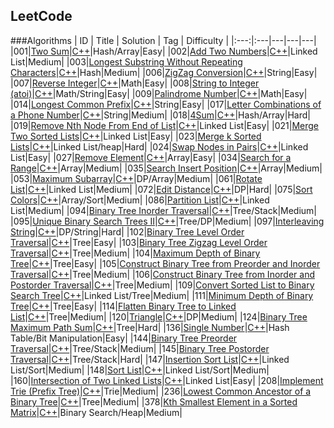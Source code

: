 ## LeetCode

###Algorithms
| ID | Title | Solution  | Tag | Difficulty |
|:---:|:---|---|---|---|
|001|[Two Sum](https://leetcode.com/problems/two-sum/)|[C++](./Solution/001/twoSum.cpp)|Hash/Array|Easy|
|002|[Add Two Numbers](https://leetcode.com/problems/add-two-numbers/)|[C++](./Solution/002/addTwoNumbers.cpp)|Linked List|Medium|
|003|[Longest Substring Without Repeating Characters](https://leetcode.com/problems/longest-substring-without-repeating-characters/)|[C++](./Solution/003/longestSubstringWithoutRepeatingCharacters.cpp)|Hash|Medium|
|006|[ZigZag Conversion](https://leetcode.com/problems/zigzag-conversion/)|[C++](./Solution/006/convert.cpp)|String|Easy|
|007|[Reverse Integer](https://leetcode.com/problems/reverse-integer/)|[C++](./Solution/007/reverse.cpp)|Math|Easy|
|008|[String to Integer (atoi)](https://leetcode.com/problems/string-to-integer-atoi/)|[C++](./Solution/008/myAtoi.cpp)|Math/String|Easy|
|009|[Palindrome Number](https://leetcode.com/problems/palindrome-number/)|[C++](./Solution/009/isPalindrome.cpp)|Math|Easy|
|014|[Longest Common Prefix](https://leetcode.com/problems/longest-common-prefix/)|[C++](./Solution/014/longestCommonPrefix.cpp)|String|Easy|
|017|[Letter Combinations of a Phone Number](https://leetcode.com/problems/letter-combinations-of-a-phone-number/)|[C++](./Solution/017/letterCombinations.cpp)|String|Medium|
|018|[4Sum](https://leetcode.com/problems/4sum/)|[C++](./Solution/018/fourSum.cpp)|Hash/Array|Hard|
|019|[Remove Nth Node From End of List](https://leetcode.com/problems/remove-nth-node-from-end-of-list/)|[C++](./Solution/019/removeNthFromEnd.cpp)|Linked List|Easy|
|021|[Merge Two Sorted Lists](https://leetcode.com/problems/merge-two-sorted-lists/)|[C++](./Solution/021/mergeTwoLists.cpp)|Linked List|Easy|
|023|[Merge k Sorted Lists](https://leetcode.com/problems/merge-k-sorted-lists/)|[C++](./Solution/023/mergeKLists.cpp)|Linked List/heap|Hard|
|024|[Swap Nodes in Pairs](https://leetcode.com/problems/swap-nodes-in-pairs/)|[C++](./Solution/024/swapPairs.cpp)|Linked List|Easy|
|027|[Remove Element](https://leetcode.com/problems/remove-element/)|[C++](./Solution/027/removeElement.cpp)|Array|Easy|
|034|[Search for a Range](https://leetcode.com/problems/search-for-a-range/)|[C++](./Solution/034/searchRange.cpp)|Array|Medium|
|035|[Search Insert Position](https://leetcode.com/problems/search-insert-position/)|[C++](./Solution/035/searchInsert.cpp)|Array|Medium|
|053|[Maximum Subarray](https://leetcode.com/problems/maximum-subarray/)|[C++](./Solution/053/maxSubArray.cpp)|DP/Array|Medium|
|061|[Rotate List](https://leetcode.com/problems/rotate-list/)|[C++](./Solution/061/rotateRight.cpp)|Linked List|Medium|
|072|[Edit Distance](https://leetcode.com/problems/edit-distance/)|[C++](./Solution/072/minDistance.cpp)|DP|Hard|
|075|[Sort Colors](https://leetcode.com/problems/sort-colors/)|[C++](./Solution/075/sortColors.cpp)|Array/Sort|Medium|
|086|[Partition List](https://leetcode.com/problems/partition-list/)|[C++](./Solution/086/partition.cpp)|Linked List|Medium|
|094|[Binary Tree Inorder Traversal](https://leetcode.com/problems/binary-tree-inorder-traversal/)|[C++](./Solution/094/inorderTraversal.cpp)|Tree/Stack|Medium|
|095|[Unique Binary Search Trees II](https://leetcode.com/problems/unique-binary-search-trees-ii/)|[C++](./Solution/095/generateTrees.cpp)|Tree/DP|Medium|
|097|[Interleaving String](https://leetcode.com/problems/interleaving-string/)|[C++](./Solution/097/isInterleave.cpp)|DP/String|Hard|
|102|[Binary Tree Level Order Traversal](https://leetcode.com/problems/binary-tree-level-order-traversal/)|[C++](./Solution/102/levelOrder.cpp)|Tree|Easy|
|103|[Binary Tree Zigzag Level Order Traversal](https://leetcode.com/problems/binary-tree-zigzag-level-order-traversal/)|[C++](./Solution/103/zigzagLevelOrder.cpp)|Tree|Medium|
|104|[Maximum Depth of Binary Tree](https://leetcode.com/problems/maximum-depth-of-binary-tree/)|[C++](./Solution/104/maxDepth.cpp)|Tree|Easy|
|105|[Construct Binary Tree from Preorder and Inorder Traversal](https://leetcode.com/problems/construct-binary-tree-from-preorder-and-inorder-traversal/)|[C++](./Solution/105/buildTree.cpp)|Tree|Medium|
|106|[Construct Binary Tree from Inorder and Postorder Traversal](https://leetcode.com/problems/construct-binary-tree-from-inorder-and-postorder-traversal/)|[C++](./Solution/106/buildTree.cpp)|Tree|Medium|
|109|[Convert Sorted List to Binary Search Tree](https://leetcode.com/problems/convert-sorted-list-to-binary-search-tree/)|[C++](./Solution/109/sortedListToBST.cpp)|Linked List/Tree|Medium|
|111|[Minimum Depth of Binary Tree](https://leetcode.com/problems/minimum-depth-of-binary-tree/)|[C++](./Solution/111/minDepth.cpp)|Tree|Easy|
|114|[Flatten Binary Tree to Linked List](https://leetcode.com/problems/flatten-binary-tree-to-linked-list/)|[C++](./Solution/114/flatten.cpp)|Tree|Medium|
|120|[Triangle](https://leetcode.com/problems/triangle/)|[C++](./Solution/120/minimumTotal.cpp)|DP|Medium|
|124|[Binary Tree Maximum Path Sum](https://leetcode.com/problems/binary-tree-maximum-path-sum/)|[C++](./Solution/124/maxPathSum.cpp)|Tree|Hard|
|136|[Single Number](https://leetcode.com/problems/single-number/)|[C++](./Solution/136/singleNumber.cpp)|Hash Table/Bit Manipulation|Easy|
|144|[Binary Tree Preorder Traversal](https://leetcode.com/problems/binary-tree-preorder-traversal/)|[C++](./Solution/144/preorderTraversal.cpp)|Tree/Stack|Medium|
|145|[Binary Tree Postorder Traversal](https://leetcode.com/problems/binary-tree-postorder-traversal/)|[C++](./Solution/145/postorderTraversal.cpp)|Tree/Stack|Hard|
|147|[Insertion Sort List](https://leetcode.com/problems/insertion-sort-list/)|[C++](./Solution/147/insertionSortList.cpp)|Linked List/Sort|Medium|
|148|[Sort List](https://leetcode.com/problems/sort-list/)|[C++](./Solution/148/sortList.cpp)|Linked List/Sort|Medium|
|160|[Intersection of Two Linked Lists](https://leetcode.com/problems/intersection-of-two-linked-lists/)|[C++](./Solution/160/getIntersectionNode.cpp)|Linked List|Easy|
|208|[Implement Trie (Prefix Tree)](https://leetcode.com/problems/implement-trie-prefix-tree/)|[C++](./Solution/208/Trie.cpp)|Trie|Medium|
|236|[Lowest Common Ancestor of a Binary Tree](https://leetcode.com/problems/lowest-common-ancestor-of-a-binary-tree/)|[C++](./Solution/236/lowestCommonAncestor.cpp)|Tree|Medium|
|378|[Kth Smallest Element in a Sorted Matrix](https://leetcode.com/problems/kth-smallest-element-in-a-sorted-matrix/)|[C++](./Solution/378/kthSmallest.cpp)|Binary Search/Heap|Medium|
